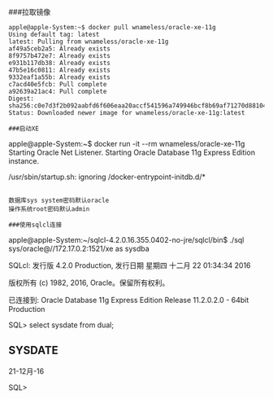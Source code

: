 ###拉取镜像

```
apple@apple-System:~$ docker pull wnameless/oracle-xe-11g
Using default tag: latest
latest: Pulling from wnameless/oracle-xe-11g
af49a5ceb2a5: Already exists 
8f9757b472e7: Already exists 
e931b117db38: Already exists 
47b5e16c0811: Already exists 
9332eaf1a55b: Already exists 
c7acd40e5fcb: Pull complete 
a92639a21ac4: Pull complete 
Digest: sha256:c0e7d3f2b092aabfd6f606eaa20accf541596a749946bcf8b69af71270d88104
Status: Downloaded newer image for wnameless/oracle-xe-11g:latest

###启动XE

```
apple@apple-System:~$ docker run -it --rm wnameless/oracle-xe-11g
Starting Oracle Net Listener.
Starting Oracle Database 11g Express Edition instance.

/usr/sbin/startup.sh: ignoring /docker-entrypoint-initdb.d/*
```

数据库sys system密码默认oracle
操作系统root密码默认admin

###使用sqlcl连接

```
apple@apple-System:~/sqlcl-4.2.0.16.355.0402-no-jre/sqlcl/bin$ ./sql sys/oracle@//172.17.0.2:1521/xe as sysdba

SQLcl: 发行版 4.2.0 Production, 发行日期 星期四 十二月 22 01:34:34 2016

版权所有 (c) 1982, 2016, Oracle。保留所有权利。

已连接到:
Oracle Database 11g Express Edition Release 11.2.0.2.0 - 64bit Production


SQL> select sysdate from dual;

SYSDATE  
---------
21-12月-16

SQL> 
```